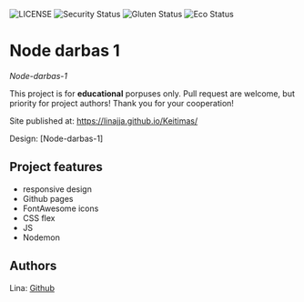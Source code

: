 ![LICENSE](https://img.shields.io/badge/license-MIT-blue.svg?style=flat-square)
![Security Status](https://img.shields.io/security-headers?label=Security&url=https%3A%2F%2Fgithub.com&style=flat-square)
![Gluten Status](https://img.shields.io/badge/Gluten-Free-green.svg)
![Eco Status](https://img.shields.io/badge/ECO-Friendly-green.svg)

# Node darbas 1

_Node-darbas-1_

This project is for **educational** porpuses only. Pull request are welcome, but priority for project authors! Thank you for your cooperation!

Site published at: https://linajja.github.io/Keitimas/

Design: [Node-darbas-1]

## Project features

-   responsive design
-   Github pages
-   FontAwesome icons
-   CSS flex
-   JS
-   Nodemon

## Authors

Lina: [Github](https://github.com/linajja)
